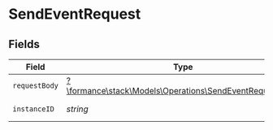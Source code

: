 # SendEventRequest


## Fields

| Field                                                                                                      | Type                                                                                                       | Required                                                                                                   | Description                                                                                                | Example                                                                                                    |
| ---------------------------------------------------------------------------------------------------------- | ---------------------------------------------------------------------------------------------------------- | ---------------------------------------------------------------------------------------------------------- | ---------------------------------------------------------------------------------------------------------- | ---------------------------------------------------------------------------------------------------------- |
| `requestBody`                                                                                              | [?\formance\stack\Models\Operations\SendEventRequestBody](../../Models/Operations/SendEventRequestBody.md) | :heavy_minus_sign:                                                                                         | N/A                                                                                                        |                                                                                                            |
| `instanceID`                                                                                               | *string*                                                                                                   | :heavy_check_mark:                                                                                         | The instance id                                                                                            | xxx                                                                                                        |